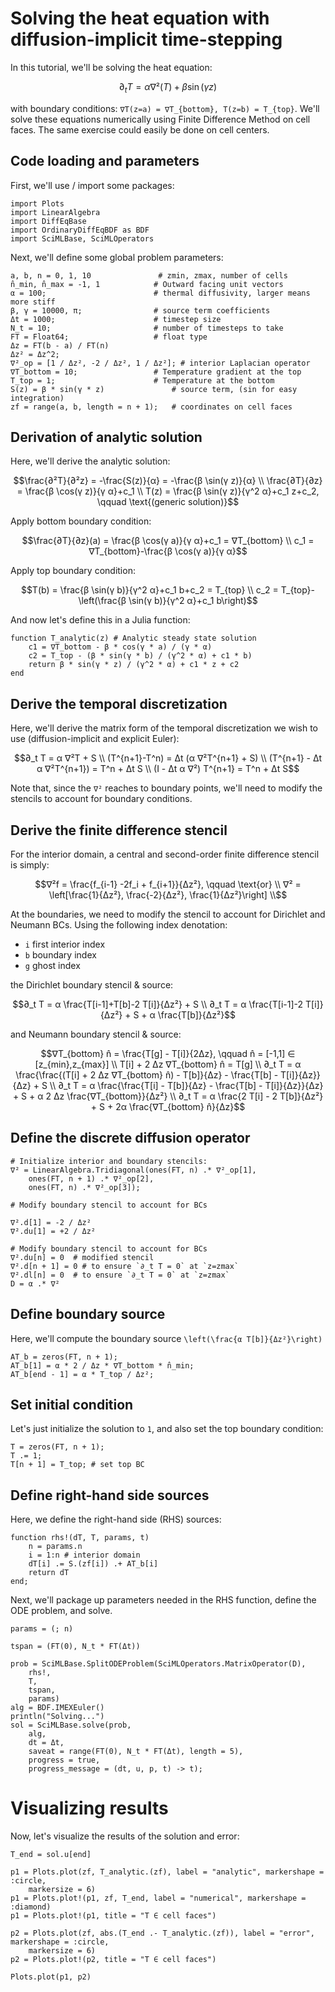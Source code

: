 # Solving the heat equation with diffusion-implicit time-stepping

In this tutorial, we'll be solving the heat equation:

```math
∂_t T = α ∇²(T) + β \sin(γ z)
```

with boundary conditions: ``∇T(z=a) = ∇T_{bottom}, T(z=b) = T_{top}``. We'll solve these equations numerically using Finite Difference Method on cell faces. The same exercise could easily be done on cell centers.

## Code loading and parameters

First, we'll use / import some packages:

```@example diffusionimplicit
import Plots
import LinearAlgebra
import DiffEqBase
import OrdinaryDiffEqBDF as BDF
import SciMLBase, SciMLOperators
```

Next, we'll define some global problem parameters:

```@example diffusionimplicit
a, b, n = 0, 1, 10               # zmin, zmax, number of cells
n̂_min, n̂_max = -1, 1            # Outward facing unit vectors
α = 100;                        # thermal diffusivity, larger means more stiff
β, γ = 10000, π;                # source term coefficients
Δt = 1000;                      # timestep size
N_t = 10;                       # number of timesteps to take
FT = Float64;                   # float type
Δz = FT(b - a) / FT(n)
Δz² = Δz^2;
∇²_op = [1 / Δz², -2 / Δz², 1 / Δz²]; # interior Laplacian operator
∇T_bottom = 10;                 # Temperature gradient at the top
T_top = 1;                      # Temperature at the bottom
S(z) = β * sin(γ * z)               # source term, (sin for easy integration)
zf = range(a, b, length = n + 1);   # coordinates on cell faces
```

## Derivation of analytic solution

Here, we'll derive the analytic solution:

```math
\frac{∂²T}{∂²z} = -\frac{S(z)}{α} = -\frac{β \sin(γ z)}{α} \\
\frac{∂T}{∂z} = \frac{β \cos(γ z)}{γ α}+c_1 \\
T(z) = \frac{β \sin(γ z)}{γ^2 α}+c_1 z+c_2, \qquad \text{(generic solution)}
```

Apply bottom boundary condition:

```math
\frac{∂T}{∂z}(a) = \frac{β \cos(γ a)}{γ α}+c_1 = ∇T_{bottom} \\
c_1 = ∇T_{bottom}-\frac{β \cos(γ a)}{γ α}
```

Apply top boundary condition:

```math
T(b) = \frac{β \sin(γ b)}{γ^2 α}+c_1 b+c_2 = T_{top} \\
c_2 = T_{top}-\left(\frac{β \sin(γ b)}{γ^2 α}+c_1 b\right)
```

And now let's define this in a Julia function:

```@example diffusionimplicit
function T_analytic(z) # Analytic steady state solution
    c1 = ∇T_bottom - β * cos(γ * a) / (γ * α)
    c2 = T_top - (β * sin(γ * b) / (γ^2 * α) + c1 * b)
    return β * sin(γ * z) / (γ^2 * α) + c1 * z + c2
end
```

## Derive the temporal discretization

Here, we'll derive the matrix form of the temporal discretization we wish to use (diffusion-implicit and explicit Euler):

```math
∂_t T = α ∇²T + S \\
(T^{n+1}-T^n) = Δt (α  ∇²T^{n+1} + S) \\
(T^{n+1} - Δt α ∇²T^{n+1}) = T^n + Δt S \\
(I - Δt α ∇²) T^{n+1} = T^n + Δt S
```

Note that, since the ``∇²`` reaches to boundary points, we'll need to modify the stencils to account for boundary conditions.

## Derive the finite difference stencil

For the interior domain, a central and second-order finite difference stencil is simply:

```math
∇²f = \frac{f_{i-1} -2f_i + f_{i+1}}{Δz²}, \qquad \text{or} \\
∇² = \left[\frac{1}{Δz²}, \frac{-2}{Δz²}, \frac{1}{Δz²}\right] \\
```

At the boundaries, we need to modify the stencil to account for Dirichlet and Neumann BCs. Using the following index denotation:

  - `i` first interior index
  - `b` boundary index
  - `g` ghost index

the Dirichlet boundary stencil & source:

```math
∂_t T = α \frac{T[i-1]+T[b]-2 T[i]}{Δz²} + S \\
∂_t T = α \frac{T[i-1]-2 T[i]}{Δz²} + S + α \frac{T[b]}{Δz²}
```

and Neumann boundary stencil & source:

```math
∇T_{bottom} n̂ = \frac{T[g] - T[i]}{2Δz}, \qquad    n̂ = [-1,1] ∈ [z_{min},z_{max}] \\
T[i] + 2 Δz ∇T_{bottom} n̂ = T[g] \\
∂_t T = α \frac{\frac{(T[i] + 2 Δz ∇T_{bottom} n̂) - T[b]}{Δz} - \frac{T[b] - T[i]}{Δz}}{Δz} + S \\
∂_t T = α \frac{\frac{T[i] - T[b]}{Δz} - \frac{T[b] - T[i]}{Δz}}{Δz} + S + α 2 Δz \frac{∇T_{bottom}}{Δz²} \\
∂_t T = α \frac{2 T[i] - 2 T[b]}{Δz²} + S + 2α \frac{∇T_{bottom} n̂}{Δz}
```

## Define the discrete diffusion operator

```@example diffusionimplicit
# Initialize interior and boundary stencils:
∇² = LinearAlgebra.Tridiagonal(ones(FT, n) .* ∇²_op[1],
    ones(FT, n + 1) .* ∇²_op[2],
    ones(FT, n) .* ∇²_op[3]);

# Modify boundary stencil to account for BCs

∇².d[1] = -2 / Δz²
∇².du[1] = +2 / Δz²

# Modify boundary stencil to account for BCs
∇².du[n] = 0  # modified stencil
∇².d[n + 1] = 0 # to ensure `∂_t T = 0` at `z=zmax`
∇².dl[n] = 0  # to ensure `∂_t T = 0` at `z=zmax`
D = α .* ∇²
```

## Define boundary source

Here, we'll compute the boundary source ``\left(\frac{α T[b]}{Δz²}\right)``

```@example diffusionimplicit
AT_b = zeros(FT, n + 1);
AT_b[1] = α * 2 / Δz * ∇T_bottom * n̂_min;
AT_b[end - 1] = α * T_top / Δz²;
```

## Set initial condition

Let's just initialize the solution to `1`, and also set the top boundary condition:

```@example diffusionimplicit
T = zeros(FT, n + 1);
T .= 1;
T[n + 1] = T_top; # set top BC
```

## Define right-hand side sources

Here, we define the right-hand side (RHS) sources:

```@example diffusionimplicit
function rhs!(dT, T, params, t)
    n = params.n
    i = 1:n # interior domain
    dT[i] .= S.(zf[i]) .+ AT_b[i]
    return dT
end;
```

Next, we'll package up parameters needed in the RHS function, define the ODE problem, and solve.

```@example diffusionimplicit
params = (; n)

tspan = (FT(0), N_t * FT(Δt))

prob = SciMLBase.SplitODEProblem(SciMLOperators.MatrixOperator(D),
    rhs!,
    T,
    tspan,
    params)
alg = BDF.IMEXEuler()
println("Solving...")
sol = SciMLBase.solve(prob,
    alg,
    dt = Δt,
    saveat = range(FT(0), N_t * FT(Δt), length = 5),
    progress = true,
    progress_message = (dt, u, p, t) -> t);
```

# Visualizing results

Now, let's visualize the results of the solution and error:

```@example diffusionimplicit
T_end = sol.u[end]

p1 = Plots.plot(zf, T_analytic.(zf), label = "analytic", markershape = :circle,
    markersize = 6)
p1 = Plots.plot!(p1, zf, T_end, label = "numerical", markershape = :diamond)
p1 = Plots.plot!(p1, title = "T ∈ cell faces")

p2 = Plots.plot(zf, abs.(T_end .- T_analytic.(zf)), label = "error", markershape = :circle,
    markersize = 6)
p2 = Plots.plot!(p2, title = "T ∈ cell faces")

Plots.plot(p1, p2)
```
